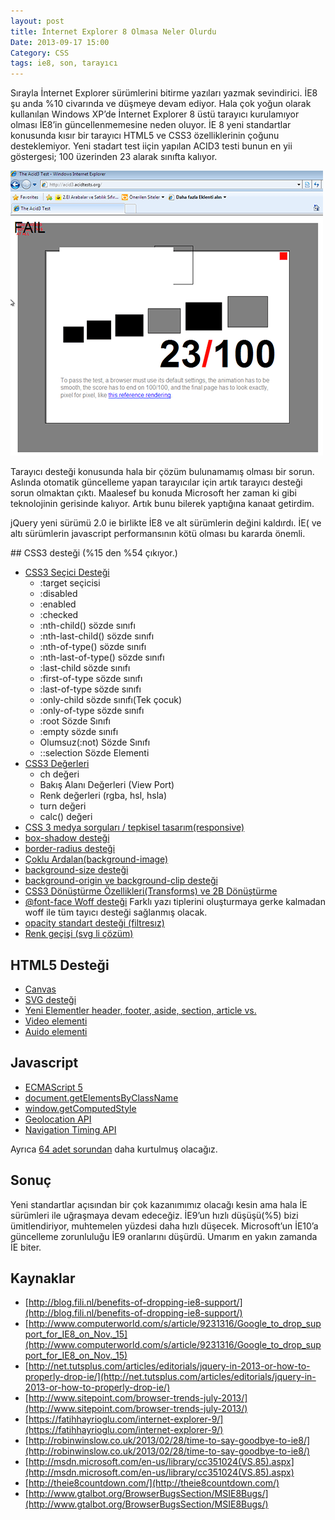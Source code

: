 ```yaml
---
layout: post
title: İnternet Explorer 8 Olmasa Neler Olurdu
Date: 2013-09-17 15:00
Category: CSS
tags: ie8, son, tarayıcı
---
```


Sırayla İnternet Explorer sürümlerini bitirme yazıları yazmak sevindirici. İE8 şu anda %10 civarında ve düşmeye devam ediyor. Hala çok yoğun olarak kullanılan Windows XP’de İnternet Explorer 8 üstü tarayıcı kurulamıyor olması İE8’in güncellenmemesine neden oluyor. İE 8 yeni standartlar konusunda kısır bir tarayıcı HTML5 ve CSS3 özelliklerinin çoğunu desteklemiyor. Yeni stadart test iiçin yapılan ACID3 testi bunun en yii göstergesi; 100 üzerinden 23 alarak sınıfta kalıyor.

![acid3 test](/images/ie8_acid3_test.png)

Tarayıcı desteği konusunda hala bir çözüm bulunamamış olması bir sorun. Aslında otomatik güncelleme yapan tarayıcılar için artık tarayıcı desteği sorun olmaktan çıktı. Maalesef bu konuda Microsoft her zaman ki gibi teknolojinin gerisinde kalıyor. Artık bunu bilerek yaptığına kanaat getirdim.

jQuery yeni sürümü 2.0 ie birlikte İE8 ve alt sürümlerin değini kaldırdı. İE( ve altı sürümlerin javascript performansının kötü olması bu kararda önemli.

## CSS3 desteği (%15 den %54 çıkıyor.)

 - [CSS3 Seçici Desteği](https://fatihhayrioglu.com/css3-secicileri/)
    - :target seçicisi
    - :disabled
    - :enabled
    - :checked
    - :nth-child() sözde sınıfı
    - :nth-last-child() sözde sınıfı
    - :nth-of-type() sözde sınıfı
    - :nth-last-of-type() sözde sınıfı
    - :last-child sözde sınıfı
    - :first-of-type sözde sınıfı
    - :last-of-type sözde sınıfı
    - :only-child sözde sınıfı(Tek çocuk)
    - :only-of-type sözde sınıfı
    - :root Sözde Sınıfı
    - :empty sözde sınıfı
    - Olumsuz(:not) Sözde Sınıfı
    - ::selection Sözde Elementi
 - [CSS3 Değerleri](https://fatihhayrioglu.com/css3-yeni-degerleri/)
    - ch değeri
    - Bakış Alanı Değerleri (View Port)
    - Renk değerleri (rgba, hsl, hsla)
    - turn değeri
    - calc() değeri
 - [CSS 3 medya sorguları / tepkisel tasarım(responsive)](http://www.fatihhayrioglu.com/css-3-medya-sorgulari/)
 - [box-shadow desteği](http://www.fatihhayrioglu.com/kutulara-golge-vermek-box-shadow/)
 - [border-radius desteği][1]
 - [Çoklu Ardalan(background-image)][2]
 - [background-size desteği][3]
 - [background-origin ve background-clip desteği][4]
 - [CSS3 Dönüştürme Özellikleri(Transforms) ve 2B Dönüştürme][5]
 - [@font-face Woff desteği][6]
Farklı yazı tiplerini oluşturmaya gerke kalmadan woff ile tüm tayıcı desteği sağlanmış olacak.
 - [opacity standart desteği (filtresız)][7]
 - [Renk geçişi (svg li çözüm)][8]

## HTML5 Desteği
 - [Canvas][9]
 - [SVG desteği][10]
 - [Yeni Elementler header, footer, aside, section, article vs.][11]
 - [Video elementi][12]
 - [Auido elementi][13]

## Javascript
 - [ECMAScript 5][14]
 - [document.getElementsByClassName][15]
 - [window.getComputedStyle][16]
 - [Geolocation API][17]
 - [Navigation Timing API][18]

Ayrıca [64 adet sorundan][19] daha kurtulmuş olacağız.

## Sonuç

Yeni standartlar açısından bir çok kazanımımız olacağı kesin ama hala İE sürümleri ile uğraşmaya devam edeceğiz. İE9’un hızlı düşüşü(%5) bizi ümitlendiriyor, muhtemelen yüzdesi daha hızlı düşecek. Microsoft’un İE10’a güncelleme zorunluluğu İE9 oranlarını düşürdü. Umarım en yakın zamanda İE biter.

## Kaynaklar

 - [http://blog.fili.nl/benefits-of-dropping-ie8-support/](http://blog.fili.nl/benefits-of-dropping-ie8-support/)
 - [http://www.computerworld.com/s/article/9231316/Google_to_drop_support_for_IE8_on_Nov._15](http://www.computerworld.com/s/article/9231316/Google_to_drop_support_for_IE8_on_Nov._15)
 - [http://net.tutsplus.com/articles/editorials/jquery-in-2013-or-how-to-properly-drop-ie/](http://net.tutsplus.com/articles/editorials/jquery-in-2013-or-how-to-properly-drop-ie/)
 - [http://www.sitepoint.com/browser-trends-july-2013/](http://www.sitepoint.com/browser-trends-july-2013/)
 - [https://fatihhayrioglu.com/internet-explorer-9/](https://fatihhayrioglu.com/internet-explorer-9/)
 - [http://robinwinslow.co.uk/2013/02/28/time-to-say-goodbye-to-ie8/](http://robinwinslow.co.uk/2013/02/28/time-to-say-goodbye-to-ie8/)
 - [http://msdn.microsoft.com/en-us/library/cc351024(VS.85).aspx](http://msdn.microsoft.com/en-us/library/cc351024(VS.85).aspx)
 - [http://theie8countdown.com/](http://theie8countdown.com/)
 - [http://www.gtalbot.org/BrowserBugsSection/MSIE8Bugs/](http://www.gtalbot.org/BrowserBugsSection/MSIE8Bugs/)


  [1]: http://www.fatihhayrioglu.com/yuvarlak-kenarli-kutularborder-radius-olusturmak/
  [2]: http://www.fatihhayrioglu.com/css3-coklu-ardalanmultiple-background/
  [3]: http://www.fatihhayrioglu.com/css3-background-size-ozelligi/
  [4]: http://www.fatihhayrioglu.com/css3-background-origin-ve-background-clip-ozellikleri/
  [5]: http://www.fatihhayrioglu.com/css3-donusturme-ozellikleritransforms-ve-2b-donusturme/
  [6]: http://www.fatihhayrioglu.com/font-face-kullanimi/
  [7]: http://www.fatihhayrioglu.com//css-ipucu-19-tum-tarayicilar-icin-css-ile-saydamlik/
  [8]: http://www.fatihhayrioglu.com/css-renk-gecisleri-gradients/
  [9]: https://developer.mozilla.org/en-US/docs/HTML/Canvas
  [10]: https://developer.mozilla.org/en-US/docs/SVG
  [11]: https://developer.mozilla.org/en-US/docs/HTML/HTML5/HTML5_element_list
  [12]: https://developer.mozilla.org/en-US/docs/HTML/Using_HTML5_audio_and_video
  [13]: https://developer.mozilla.org/en-US/docs/HTML/Using_HTML5_audio_and_video
  [14]: http://kangax.github.io/es5-compat-table/
  [15]: https://developer.mozilla.org/en-US/docs/DOM/document.getElementsByClassName
  [16]: https://developer.mozilla.org/en-US/docs/DOM/window.getComputedStyle
  [17]: https://developer.mozilla.org/en-US/docs/WebAPI/Using_geolocation
  [18]: https://developer.mozilla.org/en-US/docs/Navigation_timing
  [19]: http://www.gtalbot.org/BrowserBugsSection/MSIE8Bugs/

